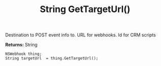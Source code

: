 ﻿---
uid: crmscript_ref_NSWebhook_GetTargetUrl
title: String GetTargetUrl()
intellisense: NSWebhook.GetTargetUrl
keywords: NSWebhook, GetTargetUrl
so.topic: reference
---

Destination to POST event info to. URL for webhooks. Id for CRM scripts

**Returns:** String


```crmscript
NSWebhook thing;
String targetUrl  = thing.GetTargetUrl();
```


